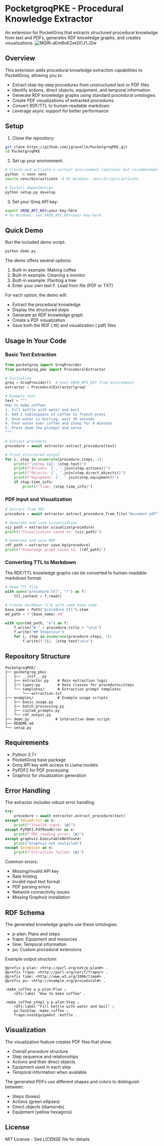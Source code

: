 # PocketgroqPKE - Procedural Knowledge Extractor

An extension for PocketGroq that extracts structured procedural knowledge from text and PDFs, generates RDF knowledge graphs, and creates visualizations.
![MQIR-aEmRoK2xeDCJ1_I2w](https://github.com/user-attachments/assets/26849551-f594-43d7-94e9-7fa6f8264c30)

## Overview

This extension adds procedural knowledge extraction capabilities to PocketGroq, allowing you to:

- Extract step-by-step procedures from unstructured text or PDF files
- Identify actions, direct objects, equipment, and temporal information
- Generate RDF knowledge graphs using standard procedural ontologies
- Create PDF visualizations of extracted procedures
- Convert RDF/TTL to human-readable markdown
- Leverage async support for better performance

## Setup

1. Clone the repository:
```bash
git clone https://github.com/jgravelle/PocketgroqPKE.git
cd PocketgroqPKE
```

2. Set up your environment:
```bash
# Create and activate a virtual environment (optional but recommended)
python -m venv venv
source venv/bin/activate  # On Windows: venv\Scripts\activate

# Install dependencies
python setup.py develop
```

3. Set your Groq API key:
```bash
export GROQ_API_KEY=your-key-here
# On Windows: set GROQ_API_KEY=your-key-here
```

## Quick Demo

Run the included demo script:
```bash
python demo.py
```

The demo offers several options:
1. Built-in example: Making coffee
2. Built-in example: Cleaning a monitor
3. Built-in example: Planting a tree
0. Enter your own text
F. Load from file (PDF or TXT)

For each option, the demo will:
- Extract the procedural knowledge
- Display the structured steps
- Generate an RDF knowledge graph
- Create a PDF visualization
- Save both the RDF (.ttl) and visualization (.pdf) files

## Usage In Your Code

### Basic Text Extraction

```python
from pocketgroq import GroqProvider
from pocketgroq_pke import ProceduralExtractor

# Initialize
groq = GroqProvider()  # Uses GROQ_API_KEY from environment
extractor = ProceduralExtractor(groq)

# Example text
text = """
How to make coffee:
1. Fill kettle with water and boil
2. Add 2 tablespoons of coffee to french press
3. Once water is boiling, wait 30 seconds
4. Pour water over coffee and steep for 4 minutes
5. Press down the plunger and serve
"""

# Extract procedure
procedure = await extractor.extract_procedure(text)

# Print structured output
for i, step in enumerate(procedure.steps, 1):
    print(f"\nStep {i}: {step.text}")
    print(f"Actions: {', '.join(step.actions)}")
    print(f"Objects: {', '.join(step.direct_objects)}")
    print(f"Equipment: {', '.join(step.equipment)}")
    if step.time_info:
        print(f"Time: {step.time_info}")
```

### PDF Input and Visualization

```python
# Extract from PDF
procedure = await extractor.extract_procedure_from_file("document.pdf")

# Generate and save visualization
viz_path = extractor.visualize(procedure)
print(f"Visualization saved to: {viz_path}")

# Generate and save RDF
rdf_path = extractor.save_kg(procedure)
print(f"Knowledge graph saved to: {rdf_path}")
```

### Converting TTL to Markdown

The RDF/TTL knowledge graphs can be converted to human-readable markdown format:

```python
# Read TTL file
with open("procedure.ttl", "r") as f:
    ttl_content = f.read()

# Create markdown file with same base name
base_name = Path("procedure.ttl").stem
md_path = f"{base_name}.md"

with open(md_path, "w") as f:
    f.write("# " + procedure.title + "\n\n")
    f.write("## Steps\n\n")
    for i, step in enumerate(procedure.steps, 1):
        f.write(f"{i}. {step.text}\n\n")
```

## Repository Structure

```
PocketgroqPKE/
├── pocketgroq_pke/
│   ├── __init__.py
│   ├── extractor.py    # Main extraction logic
│   ├── types.py        # Data classes for procedures/steps
│   └── templates/      # Extraction prompt templates
│       └── extraction.txt
├── examples/           # Example usage scripts
│   ├── basic_usage.py
│   ├── batch_processing.py
│   ├── custom_prompts.py
│   └── rdf_output.py
├── demo.py            # Interactive demo script
├── README.md
└── setup.py
```

## Requirements

- Python 3.7+
- PocketGroq base package
- Groq API key with access to Llama models
- PyPDF2 for PDF processing
- Graphviz for visualization generation

## Error Handling

The extractor includes robust error handling:

```python
try:
    procedure = await extractor.extract_procedure(text)
except ValueError as e:
    print(f"Invalid input: {e}")
except PyPDF2.PdfReadError as e:
    print(f"PDF reading error: {e}")
except graphviz.ExecutableNotFound:
    print("Graphviz not installed")
except Exception as e:
    print(f"Extraction failed: {e}")
```

Common errors:
- Missing/invalid API key
- Rate limiting
- Invalid input text format
- PDF parsing errors
- Network connectivity issues
- Missing Graphviz installation

## RDF Schema

The generated knowledge graphs use these ontologies:
- p-plan: Plans and steps
- frapo: Equipment and resources  
- time: Temporal information
- po: Custom procedural extensions

Example output structure:
```turtle
@prefix p-plan: <http://purl.org/net/p-plan#> .
@prefix frapo: <http://purl.org/cerif/frapo/> .
@prefix time: <http://www.w3.org/2006/time#> .
@prefix po: <http://example.org/procedural#> .

:make_coffee a p-plan:Plan ;
    rdfs:label "How to make coffee" .

:make_coffee_step1 a p-plan:Step ;
    rdfs:label "Fill kettle with water and boil" ;
    po:hasStep :make_coffee ;
    frapo:usesEquipment :kettle .
```

## Visualization

The visualization feature creates PDF files that show:
- Overall procedure structure
- Step sequence and relationships
- Actions and their direct objects
- Equipment used in each step
- Temporal information when available

The generated PDFs use different shapes and colors to distinguish between:
- Steps (boxes)
- Actions (green ellipses)
- Direct objects (diamonds)
- Equipment (yellow hexagons)

## License

MIT License - See LICENSE file for details.
